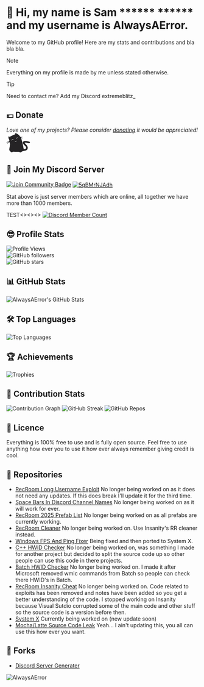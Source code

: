 # 👋 Hi, my name is Sam ****** ****** and my username is AlwaysAError.

Welcome to my GitHub profile! Here are my stats and contributions and bla bla bla.

> [!NOTE]
>  Everything on my profile is made by me unless stated otherwise.

> [!TIP]
> Need to contact me? Add my Discord extremeblitz_

## 💷 Donate
<i>Love one of my projects? Please consider [donating](https://paypal.me/NoNo213757) it would be appreciated!</i>
<img alt="AlwaysAError" src="assets/loadcat.gif"> </img>

## 🗿 Join My Discord Server
<a href="https://discord.gg/5qBMrNJAdh"><img src="https://img.shields.io/discord/1327612683301945404.svg?style=flat&label=Join%20Community&color=7289DA" alt="Join Community Badge"/></a>
<a href="https://discord.gg/5qBMrNJAdh" target="blank"><img align="center" src="https://raw.githubusercontent.com/rahuldkjain/github-profile-readme-generator/master/src/images/icons/Social/discord.svg" alt="5qBMrNJAdh" height="30" width="40" /></a>
</p>
Stat above is just server members which are online, all together we have more than 1000 members.

TEST<><><>
[![Discord Member Count](https://img.shields.io/discord/1327612683301945404.svg?style=for-the-badge)](https://discord.gg/5qBMrNJAdh)

## 😎 Profile Stats
![Profile Views](https://komarev.com/ghpvc/?username=AlwaysAError)  
![GitHub followers](https://img.shields.io/github/followers/AlwaysAError?label=Followers&style=social)  
![GitHub stars](https://img.shields.io/github/stars/AlwaysAError?affiliations=OWNER%2CCOLLABORATOR)  

## 📊 GitHub Stats
![AlwaysAError's GitHub Stats](https://github-readme-stats.vercel.app/api?username=AlwaysAError&show_icons=true&theme=dark&count_private=true&include_all_commits=true&show=reviews,discussions_started,discussions_answered)

## 🛠️ Top Languages
![Top Languages](https://github-readme-stats.vercel.app/api/top-langs/?username=AlwaysAError&layout=compact&theme=dark&langs_count=19&count_private=false)

## 🏆 Achievements
![Trophies](https://github-profile-trophy.vercel.app/?username=AlwaysAError&theme=radical&no-frame=false&margin-w=15)

## 📅 Contribution Stats
![Contribution Graph](https://github-readme-activity-graph.vercel.app/graph?username=AlwaysAError&theme=radicl)
![GitHub Streak](https://github-readme-streak-stats.herokuapp.com/?user=AlwaysAError&theme=dark&show_all=true)
![GitHub Repos](https://github-contributor-stats.vercel.app/api?username=AlwaysAError&limit=5&theme=synthwave&combine_all_yearly_contributions=true)

## 🪪 Licence
Everything is 100% free to use and is fully open source. Feel free to use anything how ever you  to use it how ever always remember giving credit is cool.

## 📃 Repositories
- [RecRoom Long Username Exploit](https://github.com/AlwaysAError/RecRoom-Username-Exploit) No longer being worked on as it does not need any updates. If this does break I'll update it for the third time.
- [Space Bars In Discord Channel Names](https://github.com/AlwaysAError/Space-Bars-In-Discord-Channel-Names) No longer being worked on as it will work for ever.
- [RecRoom 2025 Prefab List](https://github.com/AlwaysAError/RecRoom-Prefabs-2025) No longer being worked on as all prefabs are currently working.
- [RecRoom Cleaner](https://github.com/AlwaysAError/RecRoom-Spoofer) No longer being worked on. Use Insanity's RR cleaner instead.
- [Windows FPS And Ping Fixer](https://github.com/AlwaysAError/Windows-FPS-And-Ping-Fixer) Being fixed and then ported to System X.
- [C++ HWID Checker](https://github.com/AlwaysAError/CPlusPlus-HWID-Checker) No longer being worked on, was something I made for another project but decided to split the source code up so other people can use this code in there projects.
- [Batch HWID Checker](https://github.com/AlwaysAError/Batch-HWID-Checker) No longer being worked on. I made it after Microsoft removed wmic commands from Batch so people can check there HWID's in Batch.
- [RecRoom Insanity Cheat](https://github.com/AlwaysAError/Insanity) No longer being worked on. Code related to exploits has been removed and notes have been added so you get a better understanding of the code. I stopped working on Insanity because Visual Sutdio corrupted some of the main code and other stuff so the source code is a version before then.
- [System X](https://github.com/AlwaysAError/SystemX) Currently being worked on (new update soon)
- [Mocha/Latte Source Code Leak](https://github.com/AlwaysAError/rr-mocha-latte-source-leak) Yeah... I ain't updating this, you all can use this how ever you want.
## 🍴 Forks
- [Discord Server Generater](https://github.com/AlwaysAError/Fork-Of-bytexenon)

<img alt="AlwaysAError" src="assets/fortnite.gif"> </img>
